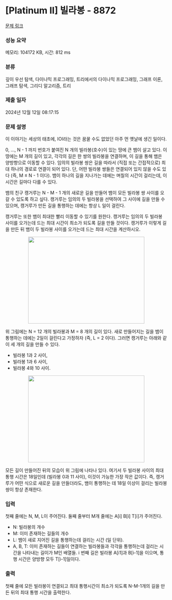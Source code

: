 # [Platinum II] 빌라봉 - 8872 

[문제 링크](https://www.acmicpc.net/problem/8872) 

### 성능 요약

메모리: 104172 KB, 시간: 812 ms

### 분류

깊이 우선 탐색, 다이나믹 프로그래밍, 트리에서의 다이나믹 프로그래밍, 그래프 이론, 그래프 탐색, 그리디 알고리즘, 트리

### 제출 일자

2024년 12월 12일 08:17:15

### 문제 설명

<p>이 이야기는 세상의 태초에, IOI라는 것은 꿈꿀 수도 없었던 아주 먼 옛날에 생긴 일이다.</p>

<p>0, …, N - 1 까지 번호가 붙여진 N 개의 빌라봉(호수)이 있는 땅에 큰 뱀이 살고 있다. 이 땅에는 M 개의 길이 있고, 각각의 길은 한 쌍의 빌라봉을 연결하며, 이 길을 통해 뱀은 양방향으로 이동할 수 있다. 임의의 빌라봉 쌍은 길을 따라서 (직접 또는 간접적으로) 최대 하나의 경로로 연결이 되어 있다. 단, 어떤 빌라봉 쌍들은 연결되어 있지 않을 수도 있다 (즉, M ≤ N - 1 이다). 뱀이 하나의 길을 지나가는 데에는 며칠의 시간이 걸리는데, 이 시간은 길마다 다를 수 있다.</p>

<p>뱀의 친구 캥거루는 N - M - 1 개의 새로운 길을 만들어 뱀이 모든 빌라봉 쌍 사이를 오갈 수 있도록 하고 싶다. 캥거루는 임의의 두 빌라봉을 선택하여 그 사이에 길을 만들 수 있으며, 캥거루가 만든 길을 통행하는 데에는 항상 L 일이 걸린다.</p>

<p>캥거루는 또한 뱀이 최대한 빨리 이동할 수 있기를 원한다. 캥거루는 임의의 두 빌라봉 사이를 오가는데 드는 최대 시간이 최소가 되도록 길을 만들 것이다. 캥거루가 이렇게 길을 만든 뒤 뱀이 두 빌라봉 사이를 오가는데 드는 최대 시간을 계산하시오.</p>

<p style="text-align: center;"><img alt="" src="https://upload.acmicpc.net/9b6a5a7a-c614-4f14-a05a-b0877360a0e2/-/preview/" style="width: 362px; height: 271px;"></p>

<p>위 그림에는 N = 12 개의 빌라봉과 M = 8 개의 길이 있다. 새로 만들어지는 길을 뱀이 통행하는 데에는 2일이 걸린다고 가정하자 (즉, L = 2 이다). 그러면 캥거루는 아래와 같이 세 개의 길을 만들 수 있다.</p>

<ul>
	<li>빌라봉 1과 2 사이,</li>
	<li>빌라봉 1과 6 사이,</li>
	<li>빌라봉 4와 10 사이.</li>
</ul>

<p style="text-align: center;"><img alt="" src="https://upload.acmicpc.net/3591f600-864b-48c7-ba8c-78ffe9311a6f/-/preview/" style="width: 362px; height: 271px;"></p>

<p>모든 길이 만들어진 뒤의 모습이 위 그림에 나타나 있다. 여기서 두 빌라봉 사이의 최대 통행 시간은 18일인데 (빌라봉 0과 11 사이), 이것이 가능한 가장 작은 값이다. 즉, 캥거루가 어떤 식으로 새로운 길을 만들더라도, 뱀이 통행하는 데 18일 이상이 걸리는 빌라봉 쌍이 항상 존재한다.</p>

### 입력 

 <p>첫째 줄에는 N, M, L이 주어진다. 둘째 줄부터 M개 줄에는 A[i] B[i] T[i]가 주어진다.</p>

<ul>
	<li>N: 빌라봉의 개수</li>
	<li>M: 이미 존재하는 길들의 개수</li>
	<li>L: 뱀이 새로 지어진 길을 통행하는데 걸리는 시간 (일 단위).</li>
	<li>A, B, T: 이미 존재하는 길들이 연결하는 빌라봉들과 각각을 통행하는데 걸리는 시간을 나타내는 길이가 M인 배열들. i 번째 길은 빌라봉 A[i1]과 B[i-1]을 이으며, 통행 시간은 양방향 모두 T[i-1]일이다.</li>
</ul>

### 출력 

 <p>첫째 줄에 모든 빌라봉이 연결되고 최대 통행시간이 최소가 되도록 N-M-1개의 길을 만든 뒤의 최대 통행 시간을 출력한다.</p>

